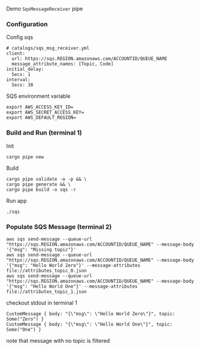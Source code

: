 Demo `SqsMessageReceiver` pipe
### Configuration
Config sqs
```
# catalogs/sqs_msg_receiver.yml
client:
  url: https://sqs.REGION.amazonaws.com/ACCOUNTID/QUEUE_NAME
  message_attribute_names: [Topic, Code]
initial_delay:
  Secs: 1
interval:
  Secs: 30
```
SQS environment variable
```
export AWS_ACCESS_KEY_ID=
export AWS_SECRET_ACCESS_KEY=
export AWS_DEFAULT_REGION=
```
### Build and Run (terminal 1)
Init
```
cargo pipe new
```
Build
```
cargo pipe validate -o -p && \
cargo pipe generate && \
cargo pipe build -o sqs -r
```
Run app
```
./sqs
```
### Populate SQS Message (terminal 2)
```
aws sqs send-message --queue-url "https://sqs.REGION.amazonaws.com/ACCOUNTID/QUEUE_NAME" --message-body '{"msg": "Missing topic"}'
aws sqs send-message --queue-url "https://sqs.REGION.amazonaws.com/ACCOUNTID/QUEUE_NAME" --message-body '{"msg": "Hello World Zero"}' --message-attributes file://attributes_topic_0.json
aws sqs send-message --queue-url "https://sqs.REGION.amazonaws.com/ACCOUNTID/QUEUE_NAME" --message-body '{"msg": "Hello World One"}' --message-attributes file://attributes_topic_1.json
```
checkout stdout in terminal 1
```
CustomMessage { body: "{\"msg\": \"Hello World Zero\"}", topic: Some("Zero") }
CustomMessage { body: "{\"msg\": \"Hello World One\"}", topic: Some("One") }
```
note that message with no topic is filtered